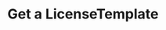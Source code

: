 ---
title: Get a LicenseTemplate
excerpt: Retrieve a LicenseTemplate
api:
  file: swagger.yaml
  operationId: get_api-v2-licenses-templates-licensetemplateid
hidden: false
---